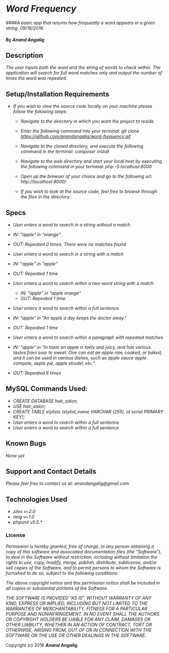# _Word Frequency_

####_A basic app that returns how frequently a word appears in a given string. 09/16/2016_

#### By _**Anand Angalig**_


## Description

_The user inputs both the word and the string of words to check within. The application will search for full word matches only and output the number of times the word was repeated._


## Setup/Installation Requirements

* _If you wish to view the source code locally on your machine please follow the following steps:_

    * _Navigate to the directory in which you want the project to reside_

    * _Enter the following command into your terminal:_
        _git clone https://github.com/anandangalig/word-frequency.git_

    * _Navigate to the cloned directory, and execute the following command in the terminal:_
          _composer install_

    * _Navigate to the web directory and start your local host by executing the following command in your terminal:_
          _php -S localhost:8000_

    * _Open up the browser of your choice and go to the following url:_
          _http://localhost:8000/_

    * _If you wish to look at the source code, feel free to browse through the files in the directory_


## Specs

* _User enters a word to search in a string without a match_
 * _IN: "apple" in "orange"_
 * _OUT: Repeated 0 times. There were no matches found_

* _User enters a word to search in a string with a match_
 * _IN:  "apple" in "apple"_
 * _OUT: Repeated 1 time_

* _User enters a word to search within a two-word string with a match_
  * _IN:  "apple" in "apple orange"_
  * _OUT: Repeated 1 time_

* _User enters a word to search within a full sentence_
 * _IN: "apple" in "An apple a day keeps the doctor away."_
 * _OUT: Repeated 1 time_

* _User enters a word to search within a paragraph with repeated matches_
 * _IN: "apple" in "In taste an apple is tasty and juicy, and has various tastes from sour to sweet. One can eat an apple raw, cooked, or baked, and it can be used in various dishes, such as apple sauce apple compote, apple pie, apple strudel, etc."_
 * _OUT: Repeated 6 times_

## MySQL Commands Used:
* _CREATE DATABASE hair_salon;_
* _USE hair_salon;_
* _CREATE TABLE stylists (stylist_name VARCHAR (255), id serial PRIMARY KEY);_
* _User enters a word to search within a full sentence_
* _User enters a word to search within a full sentence_



## Known Bugs

_None yet_


## Support and Contact Details

_Please feel free to contact us at:_
    _anandangalig@gmail.com_

## Technologies Used

* _silex v~2.0_
* _twig v~1.0_
* _phpunit v5.5.*_



### License
_Permission is hereby granted, free of charge, to any person obtaining a copy of this software and associated documentation files (the "Software"), to deal in the Software without restriction, including without limitation the rights to use, copy, modify, merge, publish, distribute, sublicense, and/or sell copies of the Software, and to permit persons to whom the Software is furnished to do so, subject to the following conditions:_

_The above copyright notice and this permission notice shall be included in all copies or substantial portions of the Software._

_THE SOFTWARE IS PROVIDED "AS IS", WITHOUT WARRANTY OF ANY KIND, EXPRESS OR IMPLIED, INCLUDING BUT NOT LIMITED TO THE WARRANTIES OF MERCHANTABILITY, FITNESS FOR A PARTICULAR PURPOSE AND NONINFRINGEMENT. IN NO EVENT SHALL THE AUTHORS OR COPYRIGHT HOLDERS BE LIABLE FOR ANY CLAIM, DAMAGES OR OTHER LIABILITY, WHETHER IN AN ACTION OF CONTRACT, TORT OR OTHERWISE, ARISING FROM, OUT OF OR IN CONNECTION WITH THE SOFTWARE OR THE USE OR OTHER DEALINGS IN THE SOFTWARE._

Copyright (c) 2016 **_Anand Angalig_**
